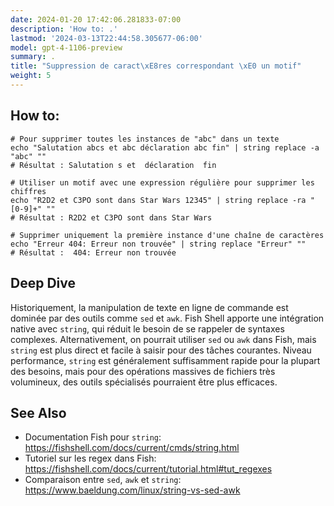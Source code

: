 ```yaml
---
date: 2024-01-20 17:42:06.281833-07:00
description: 'How to: .'
lastmod: '2024-03-13T22:44:58.305677-06:00'
model: gpt-4-1106-preview
summary: .
title: "Suppression de caract\xE8res correspondant \xE0 un motif"
weight: 5
---
```


## How to:
```Fish Shell
# Pour supprimer toutes les instances de "abc" dans un texte
echo "Salutation abcs et abc déclaration abc fin" | string replace -a "abc" ""
# Résultat : Salutation s et  déclaration  fin

# Utiliser un motif avec une expression régulière pour supprimer les chiffres
echo "R2D2 et C3PO sont dans Star Wars 12345" | string replace -ra "[0-9]+" ""
# Résultat : R2D2 et C3PO sont dans Star Wars 

# Supprimer uniquement la première instance d'une chaîne de caractères
echo "Erreur 404: Erreur non trouvée" | string replace "Erreur" ""
# Résultat :  404: Erreur non trouvée
```

## Deep Dive
Historiquement, la manipulation de texte en ligne de commande est dominée par des outils comme `sed` et `awk`. Fish Shell apporte une intégration native avec `string`, qui réduit le besoin de se rappeler de syntaxes complexes. Alternativement, on pourrait utiliser `sed` ou `awk` dans Fish, mais `string` est plus direct et facile à saisir pour des tâches courantes. Niveau performance, `string` est généralement suffisamment rapide pour la plupart des besoins, mais pour des opérations massives de fichiers très volumineux, des outils spécialisés pourraient être plus efficaces.

## See Also
- Documentation Fish pour `string`: https://fishshell.com/docs/current/cmds/string.html
- Tutoriel sur les regex dans Fish: https://fishshell.com/docs/current/tutorial.html#tut_regexes
- Comparaison entre `sed`, `awk` et `string`: https://www.baeldung.com/linux/string-vs-sed-awk
